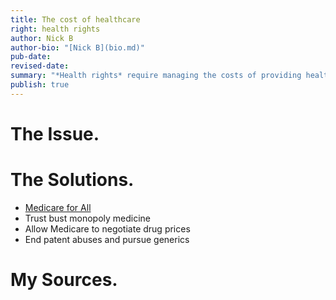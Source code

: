 ```yaml
---
title: The cost of healthcare
right: health rights
author: Nick B
author-bio: "[Nick B](bio.md)"
pub-date:
revised-date:
summary: "*Health rights* require managing the costs of providing healthcare. The amount spent on healthcare in the U.S has risen exponentially year over year and we spend far more relative to the rest of the world. Reducing what we spend starts by eliminating the profit motive and administrative burden of for-profit insurers and monopolistic hospital systems. Ensuring free access to preventive services and medicine will further reduce expensive medical episodes. The costs of prescription drugs can be addressed through Medicare price negotiation and more aggressively pursuing generic availability."
publish: true
---
```


# The Issue.

# The Solutions.

-   [Medicare for All](medicare-for-all.md)
-   Trust bust monopoly medicine
-   Allow Medicare to negotiate drug prices
-   End patent abuses and pursue generics

# My Sources.
